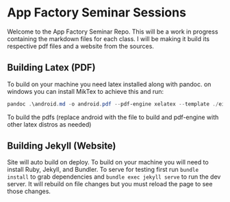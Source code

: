 # App Factory Seminar Sessions

Welcome to the App Factory Seminar Repo. This will be a work in progress containing the markdown files for each class. I will be making it build its respective pdf files and a website from the sources.

## Building Latex (PDF)

To build on your machine you need latex installed along with pandoc. on windows you can install MikTex to achieve this and run:

```ps1
pandoc .\android.md -o android.pdf --pdf-engine xelatex --template ./eisvogel.latex
```

To build the pdfs (replace android with the file to build and pdf-engine with other latex distros as needed)

## Building Jekyll (Website)

Site will auto build on deploy. To build on your machine you will need to install Ruby, Jekyll, and Bundler. To serve for testing first run `bundle install` to grab dependencies and `bundle exec jekyll serve` to run the dev server. It will rebuild on file changes but you must reload the page to see those changes.